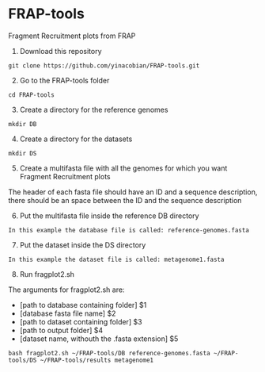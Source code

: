 # FRAP-tools
Fragment Recruitment plots from FRAP 

1. Download this repository

`git clone https://github.com/yinacobian/FRAP-tools.git`

2. Go to the FRAP-tools folder

`cd FRAP-tools`

3. Create a directory for the reference genomes

`mkdir DB`

4. Create a directory for the datasets

`mkdir DS`

5. Create a multifasta file with all the genomes for which you want Fragment Recruitment plots

  The header of each fasta file should have an ID and a sequence description, there should be an space between the ID and the sequence description
  
6. Put the multifasta file inside the reference DB directory
  
 `In this example the database file is called: reference-genomes.fasta`
  
7. Put the dataset inside the DS directory

`In this example the dataset file is called: metagenome1.fasta`

8. Run fragplot2.sh

The arguments for fragplot2.sh are: 

* [path to database containing folder] $1
* [database fasta file name] $2
* [path to dataset containing folder] $3
* [path to output folder] $4
* [dataset name, withouth the .fasta extension] $5

`bash fragplot2.sh ~/FRAP-tools/DB reference-genomes.fasta ~/FRAP-tools/DS ~/FRAP-tools/results metagenome1`
